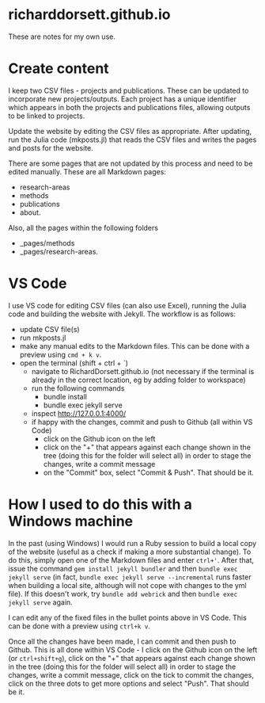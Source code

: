 # richarddorsett.github.io

These are notes for my own use.

# Create content
I keep two CSV files - projects and publications.  These can be updated to incorporate new projects/outputs.  Each project has a unique identifier which appears in both the projects and publications files, allowing outputs to be linked to projects.

Update the website by editing the CSV files as appropriate.  After updating, run the Julia code (mkposts.jl) that reads the CSV files and writes the pages and posts for the website.

There are some pages that are not updated by this process and need to be edited manually.  These are all Markdown pages:

* research-areas
* methods
* publications
* about.

Also, all the pages within the following folders 
* _pages/methods
* _pages/research-areas.

# VS Code
I use VS code for editing CSV files (can also use Excel), running the Julia code and building the website with Jekyll.  The workflow is as follows:
* update CSV file(s)
* run mkposts.jl
* make any manual edits to the Markdown files.  This can be done with a preview using `cmd + k v`.
* open the terminal (shift + ctrl + `)
  * navigate to RichardDorsett.github.io (not necessary if the terminal is already in the correct location, eg by adding folder to workspace)
  * run the following commands
    * bundle install
    * bundle exec jekyll serve
  * inspect http://127.0.0.1:4000/
  * if happy with the changes, commit and push to Github (all within VS Code)
    * click on the Github icon on the left
    * click on the "+" that appears against each change shown in the tree (doing this for the folder will select all) in order to stage the changes, write a commit message
    * on the "Commit" box, select "Commit & Push".  That should be it.

# How I used to do this with a Windows machine
In the past (using Windows) I would run a Ruby session to build a local copy of the website (useful as a check if making a more substantial change).  To do this, simply open one of the Markdown files and enter `ctrl+'`.  After that, issue the command `gem install jekyll bundler` and then `bundle exec jekyll serve` (in fact, `bundle exec jekyll serve --incremental` runs faster when building a local site, although will not cope with changes to the yml file).  If this doesn't work, try `bundle add webrick` and then `bundle exec jekyll serve` again.

I can edit any of the fixed files in the bullet points above in VS Code.  This can be done with a preview using `ctrl+k v`.

Once all the changes have been made, I can commit and then push to Github.  This is all done within VS Code - I click on the Github icon on the left (or `ctrl+shift+g`), click on the "+" that appears against each change shown in the tree (doing this for the folder will select all) in order to stage the changes, write a commit message, click on the tick to commit the changes, click on the three dots to get more options and select "Push".  That should be it.